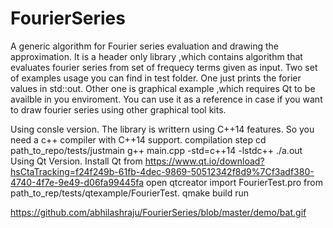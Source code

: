 # FourierSeries
A generic algorithm for Fourier series evaluation and drawing the approximation.
It is a header only library ,which contains algorithm that evaluates fourier series from set of frequecy terms given as input.
Two set of examples usage you can find in test folder. One just prints the forier values in std::out. Other one is graphical example ,which requires Qt to be availble in you enviroment. You can use it as a reference in case if you want to draw fourier series using other graphical tool kits.

Using consle version.
  The library is writtern using C++14 features. So you need a c++ compiler with C++14 support. 
  compilation step
  cd path_to_repo/tests/justmain
  g++  main.cpp -std=c++14 -lstdc++
  ./a.out
Using Qt Version.
  Install Qt from https://www.qt.io/download?hsCtaTracking=f24f249b-61fb-4dec-9869-50512342f8d9%7Cf3adf380-4740-4f7e-9e49-d06fa99445fa
  open qtcreator 
  import FourierTest.pro from path_to_rep/tests/qtexample/FourierTest.
  qmake
  build 
  run
  
https://github.com/abhilashraju/FourierSeries/blob/master/demo/bat.gif
